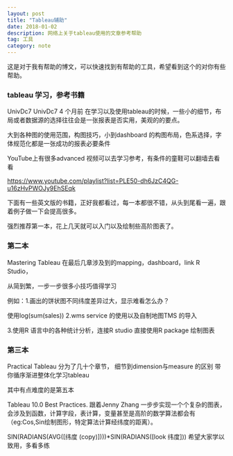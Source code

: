 ```yaml
---
layout: post
title: "Tableau辅助"
date: 2018-01-02   
description: 网络上关于tableau使用的文章参考帮助
tag: 工具 
category: note 
---
```

这是对于我有帮助的博文，可以快速找到有帮助的工具，希望看到这个的对你有些帮助。
### tableau 学习，参考书籍
UnivDc7
UnivDc7
4 个月前
在学习以及使用tableau的时候，一些小的细节，布局或者数据源的选择往往会是一张报表是否实用，美观的的要点。

大到各种图的使用范围，构图技巧，小到dashboard 的构图布局，色系选择，字体规范化都是一张成功的报表必要条件

YouTube上有很多advanced 视频可以去学习参考，有条件的童鞋可以翻墙去看看

https://www.youtube.com/playlist?list=PLE50-dh6JzC4QG-u16zHvPWOJy9EhSEqk

下面有一些英文版的书籍，正好我都看过，每一本都很不错，从头到尾看一遍，跟着例子做一下会提高很多。


强烈推荐第一本，花上几天就可以入门以及绘制些高阶图表了。

### 第二本

Mastering Tableau
在最后几章涉及到的mapping，dashboard，link R Studio，

从简到繁，一步一步很多小技巧值得学习

例如：1.画出的饼状图不同纬度差异过大，显示难看怎么办？

使用log(sum(sales))
2.wms service 的使用以及自制地图TMS 的导入

3.使用R 语言中的各种统计分析，连接R studio 直接使用R package 绘制图表

### 第三本

Practical Tableau
分为了几十个章节， 细节到dimension与measure 的区别 带你循序渐进整体化学习tableau

其中有点难度的是第五本

Tableau 10.0 Best Practices. 跟着Jenny Zhang 一步步实现一个个复杂的图表，会涉及到函数，计算字段，表计算，变量甚至是高阶的数学算法都会有（eg:Cos,Sin绘制图形，特定算法计算经纬度的距离）。

SIN(RADIANS(AVG([纬度 (copy)])))*SIN(RADIANS([look 纬度]))
希望大家学以致用，多看多练
